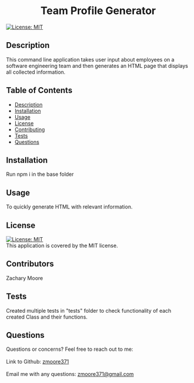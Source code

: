 
  <h1 align="center">Team Profile Generator</h1>
  
  [![License: MIT](https://img.shields.io/badge/License-MIT-yellow.svg)](https://opensource.org/licenses/MIT)<br />
   
  ## Description
   This command line application takes user input about employees on a software engineering team and then generates an HTML page that displays all collected information.
   
   ## Table of Contents
   - [Description](#description)
   - [Installation](#installation)
   - [Usage](#usage)
   - [License](#license)
   - [Contributing](#contributing)
   - [Tests](#tests)
   - [Questions](#questions)
   
   ## Installation
   Run npm i in the base folder
   
   ## Usage
   To quickly generate HTML with relevant information.
   
   ## License
   [![License: MIT](https://img.shields.io/badge/License-MIT-yellow.svg)](https://opensource.org/licenses/MIT)
   <br />
   This application is covered by  the MIT license. 
   
   ## Contributors
   Zachary Moore
   
   ## Tests
   Created multiple tests in "tests" folder to check functionality of each created Class and their functions.
 
   ## Questions
   Questions or concerns? Feel free to reach out to me:<br />
   <br />
   Link to Github: [zmoore371](https://github.com/zmoore371)<br />
   <br />
   Email me with any questions: zmoore371@gmail.com<br /><br />